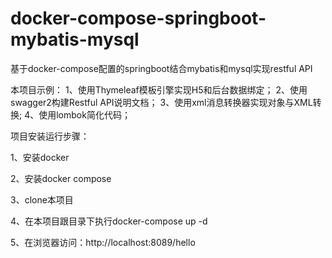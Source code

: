 # docker-compose-springboot-mybatis-mysql
基于docker-compose配置的springboot结合mybatis和mysql实现restful API

本项目示例：
1、使用Thymeleaf模板引擎实现H5和后台数据绑定； 
2、使用swagger2构建Restful API说明文档； 
3、使用xml消息转换器实现对象与XML转换; 
4、使用lombok简化代码；

项目安装运行步骤：

1、安装docker

2、安装docker compose

3、clone本项目 

4、在本项目跟目录下执行docker-compose up -d

5、在浏览器访问：http://localhost:8089/hello
